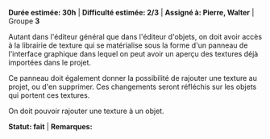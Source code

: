 **Durée estimée: 30h** | **Difficulté estimée: 2/3** | **Assigné à: Pierre, Walter** | Groupe **3**

Autant dans l'éditeur général que dans l'éditeur d'objets, on doit avoir accès à la librairie de texture qui se matérialise sous la forme d'un panneau de l'interface graphique dans lequel on peut avoir un aperçu des textures déjà importées dans le projet. 

Ce panneau doit également donner la possibilité de rajouter une texture au projet, ou d'en supprimer. Ces changements seront réfléchis sur les objets qui portent ces textures.

On doit pouvoir rajouter une texture à un objet.

**Statut: fait** | **Remarques:** 
